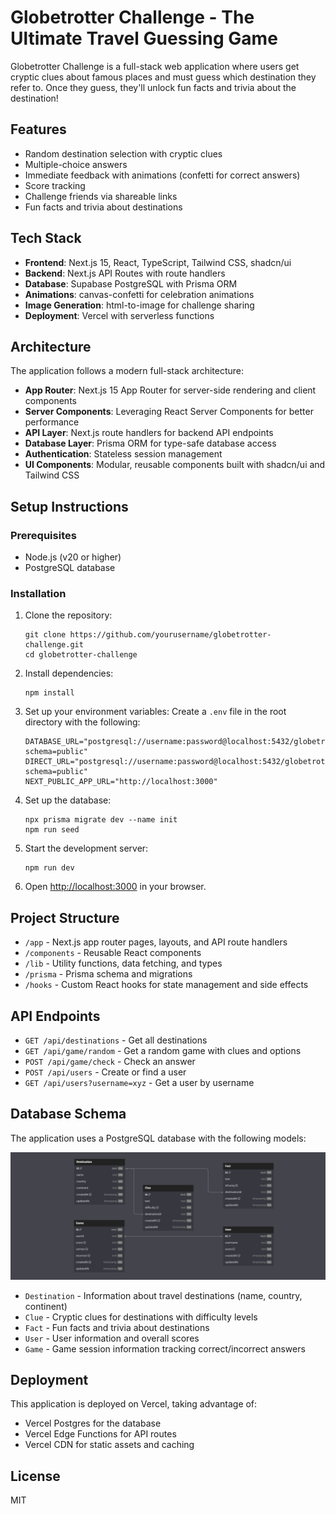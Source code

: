 # Globetrotter Challenge - The Ultimate Travel Guessing Game

Globetrotter Challenge is a full-stack web application where users get cryptic clues about famous places and must guess which destination they refer to. Once they guess, they'll unlock fun facts and trivia about the destination!

## Features

- Random destination selection with cryptic clues
- Multiple-choice answers
- Immediate feedback with animations (confetti for correct answers)
- Score tracking
- Challenge friends via shareable links
- Fun facts and trivia about destinations

## Tech Stack

- **Frontend**: Next.js 15, React, TypeScript, Tailwind CSS, shadcn/ui
- **Backend**: Next.js API Routes with route handlers
- **Database**: Supabase PostgreSQL with Prisma ORM
- **Animations**: canvas-confetti for celebration animations
- **Image Generation**: html-to-image for challenge sharing
- **Deployment**: Vercel with serverless functions

## Architecture

The application follows a modern full-stack architecture:

- **App Router**: Next.js 15 App Router for server-side rendering and client components
- **Server Components**: Leveraging React Server Components for better performance
- **API Layer**: Next.js route handlers for backend API endpoints
- **Database Layer**: Prisma ORM for type-safe database access
- **Authentication**: Stateless session management
- **UI Components**: Modular, reusable components built with shadcn/ui and Tailwind CSS

## Setup Instructions

### Prerequisites

- Node.js (v20 or higher)
- PostgreSQL database

### Installation

1. Clone the repository:
   ```
   git clone https://github.com/yourusername/globetrotter-challenge.git
   cd globetrotter-challenge
   ```

2. Install dependencies:
   ```
   npm install
   ```

3. Set up your environment variables:
   Create a `.env` file in the root directory with the following:
   ```
   DATABASE_URL="postgresql://username:password@localhost:5432/globetrotter?schema=public"
   DIRECT_URL="postgresql://username:password@localhost:5432/globetrotter?schema=public"
   NEXT_PUBLIC_APP_URL="http://localhost:3000"
   ```

4. Set up the database:
   ```
   npx prisma migrate dev --name init
   npm run seed
   ```

5. Start the development server:
   ```
   npm run dev
   ```

6. Open [http://localhost:3000](http://localhost:3000) in your browser.

## Project Structure

- `/app` - Next.js app router pages, layouts, and API route handlers
- `/components` - Reusable React components
- `/lib` - Utility functions, data fetching, and types
- `/prisma` - Prisma schema and migrations
- `/hooks` - Custom React hooks for state management and side effects

## API Endpoints

- `GET /api/destinations` - Get all destinations
- `GET /api/game/random` - Get a random game with clues and options
- `POST /api/game/check` - Check an answer
- `POST /api/users` - Create or find a user
- `GET /api/users?username=xyz` - Get a user by username

## Database Schema

The application uses a PostgreSQL database with the following models:

![Database Schema](./schema.png)

- `Destination` - Information about travel destinations (name, country, continent)
- `Clue` - Cryptic clues for destinations with difficulty levels
- `Fact` - Fun facts and trivia about destinations
- `User` - User information and overall scores
- `Game` - Game session information tracking correct/incorrect answers

## Deployment

This application is deployed on Vercel, taking advantage of:

- Vercel Postgres for the database
- Vercel Edge Functions for API routes
- Vercel CDN for static assets and caching

## License

MIT